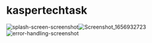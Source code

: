 # kaspertechtask

![splash-screen-screenshot](https://user-images.githubusercontent.com/80746702/177142006-dbe20791-0592-4195-9bb9-55b7ce76c17b.png|width=100)![Screenshot_1656932723](https://user-images.githubusercontent.com/80746702/177142443-0e881a31-d21b-4629-bf28-14cd113507ea.png|width=100)![error-handling-screenshot](https://user-images.githubusercontent.com/80746702/177142634-696cc9e0-8271-4b45-9759-5fcd989607b9.png|width=100)

